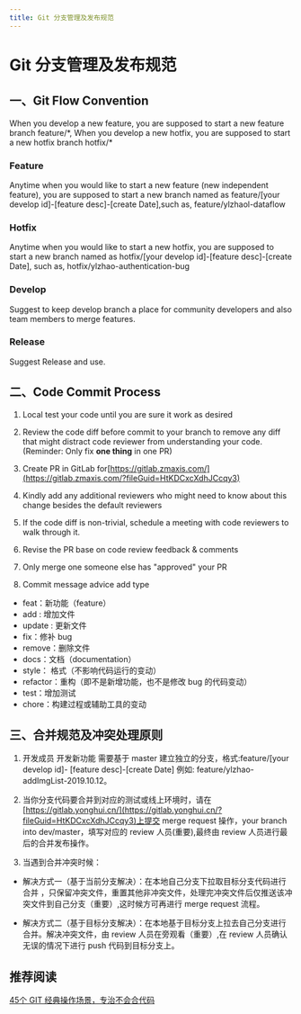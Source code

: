 ```yaml
---
title: Git 分支管理及发布规范
---
```


# Git 分支管理及发布规范

## 一、Git Flow Convention

When you develop a new feature, you are supposed to start a new feature branch feature/\*, When you develop a new hotfix, you are supposed to start a new hotfix branch hotfix/\*

### Feature

Anytime when you would like to start a new feature (new independent feature), you are supposed to start a new branch named as feature/[your develop id]-[feature desc]-[create Date],such as, feature/ylzhaol-dataflow

### Hotfix

Anytime when you would like to start a new hotfix, you are supposed to start a new branch named as hotfix/[your develop id]-[feature desc]-[create Date], such as, hotfix/ylzhao-authentication-bug

### Develop

Suggest to keep develop branch a place for community developers and also team members to merge features.

### Release

Suggest Release and use. 

## 二、Code Commit Process

1. Local test your code until you are sure it work as desired

2. Review the code diff before commit to your branch to remove any diff that might distract code reviewer from understanding your code. (Reminder: Only fix **one thing** in one PR)

3. Create PR in GitLab for[https://gitlab.zmaxis.com/](https://gitlab.zmaxis.com/?fileGuid=HtKDCxcXdhJCcqy3)

4. Kindly add any additional reviewers who might need to know about this change besides the default reviewers

5. If the code diff is non-trivial, schedule a meeting with code reviewers to walk through it.

6. Revise the PR base on code review feedback & comments

7. Only merge one someone else has "approved" your PR

8. Commit message advice add type

- feat：新功能（feature）
- add : 增加文件
- update : 更新文件
- fix：修补 bug
- remove：删除文件
- docs：文档（documentation）
- style： 格式（不影响代码运行的变动）
- refactor：重构（即不是新增功能，也不是修改 bug 的代码变动）
- test：增加测试
- chore：构建过程或辅助工具的变动

## 三、合并规范及冲突处理原则

1. 开发成员 开发新功能 需要基于 master 建立独立的分支，格式:feature/[your develop id]- [feature desc]-[create Date] 例如: feature/ylzhao-addImgList-2019.10.12。

2. 当你分支代码要合并到对应的测试或线上环境时，请在[https://gitlab.yonghui.cn/](https://gitlab.yonghui.cn/?fileGuid=HtKDCxcXdhJCcqy3)上提交 merge request 操作，your branch into dev/master，填写对应的 review 人员(重要),最终由 review 人员进行最后的合并发布操作。

3. 当遇到合并冲突时候：

- 解决方式一（基于当前分支解决）：在本地自己分支下拉取目标分支代码进行合并 ，只保留冲突文件，重置其他非冲突文件，处理完冲突文件后仅推送该冲突文件到自己分支（重要）,这时候方可再进行 merge request 流程。

- 解决方式二（基于目标分支解决）：在本地基于目标分支上拉去自己分支进行合并。解决冲突文件，由 review 人员在旁观看（重要）,在 review 人员确认无误的情况下进行 push 代码到目标分支上。


## 推荐阅读

[45个 GIT 经典操作场景，专治不会合代码](https://mp.weixin.qq.com/s/tat5fQLFl7D7dQ9GTs8LEQ)
